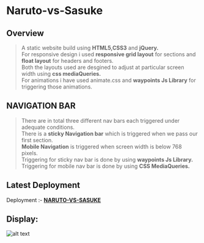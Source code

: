 # Naruto-vs-Sasuke
## Overview
> A static website build using **HTML5,CSS3** and **jQuery.**<br>
> For responsive design i used **responsive grid layout** for sections and **float layout** for headers and footers.<br>
> Both the layouts used are desgined to adjust at particular screen width using **css mediaQueries.**<br>
> For animations i have used animate.css and **waypoints Js Library** for triggering those animations.<br>

## NAVIGATION BAR
> There are in total three different nav bars each triggered under adequate conditions.<br>
> There is a **sticky Navigation bar** which is triggered when we pass our first section.<br>
> **Mobile Navigation** is triggered when screen width is below 768 pixels.<br>
> Triggering for sticky nav bar is done by using **waypoints Js Library.**<br>
> Triggering for mobile nav bar is done by using **CSS MediaQueries.**<br>

## Latest Deployment 
Deployment :- <a href="https://svsannidhay.github.io/Naruto-vs-Sasuke/" target = "_blank" >**NARUTO-VS-SASUKE**</a>
## Display:
![alt text](https://github.com/svsannidhay/Naruto-vs-Sasuke/blob/master/resources%20/imagesScreenShots/FireShot%20Capture%20022%20-%20Naruto%20vs%20Sasuke%20-%20svsannidhay.github.io.png)
